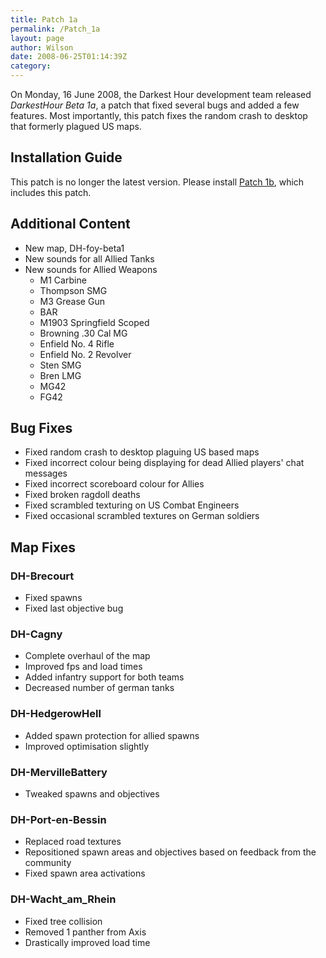 ```yaml
---
title: Patch 1a
permalink: /Patch_1a
layout: page
author: Wilson
date: 2008-06-25T01:14:39Z
category: 
---
```

On Monday, 16 June 2008, the Darkest Hour development team released
*DarkestHour Beta 1a*, a patch that fixed several bugs and added a few
features. Most importantly, this patch fixes the random crash to desktop
that formerly plagued US maps.

## Installation Guide

This patch is no longer the latest version. Please install [Patch
1b](Patch_1b "wikilink"), which includes this patch.

## Additional Content

  - New map, DH-foy-beta1
  - New sounds for all Allied Tanks
  - New sounds for Allied Weapons
      - M1 Carbine
      - Thompson SMG
      - M3 Grease Gun
      - BAR
      - M1903 Springfield Scoped
      - Browning .30 Cal MG
      - Enfield No. 4 Rifle
      - Enfield No. 2 Revolver
      - Sten SMG
      - Bren LMG
      - MG42
      - FG42

## Bug Fixes

  - Fixed random crash to desktop plaguing US based maps
  - Fixed incorrect colour being displaying for dead Allied players'
    chat messages
  - Fixed incorrect scoreboard colour for Allies
  - Fixed broken ragdoll deaths
  - Fixed scrambled texturing on US Combat Engineers
  - Fixed occasional scrambled textures on German soldiers

## Map Fixes

### DH-Brecourt

  - Fixed spawns
  - Fixed last objective bug

### DH-Cagny

  - Complete overhaul of the map
  - Improved fps and load times
  - Added infantry support for both teams
  - Decreased number of german tanks

### DH-HedgerowHell

  - Added spawn protection for allied spawns
  - Improved optimisation slightly

### DH-MervilleBattery

  - Tweaked spawns and objectives

### DH-Port-en-Bessin

  - Replaced road textures
  - Repositioned spawn areas and objectives based on feedback from the
    community
  - Fixed spawn area activations

### DH-Wacht\_am\_Rhein

  - Fixed tree collision
  - Removed 1 panther from Axis
  - Drastically improved load time


